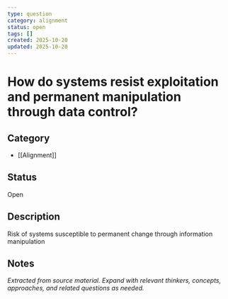 ```yaml
---
type: question
category: alignment
status: open
tags: []
created: 2025-10-20
updated: 2025-10-20
---
```


# How do systems resist exploitation and permanent manipulation through data control?

## Category

- [[Alignment]]

## Status

Open

## Description

Risk of systems susceptible to permanent change through information manipulation

## Notes

*Extracted from source material. Expand with relevant thinkers, concepts, approaches, and related questions as needed.*
